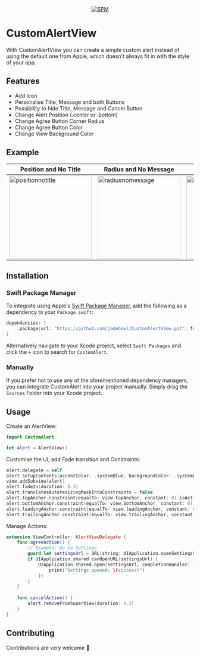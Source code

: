 <p align="center">
   <a href="https://github.com/apple/swift-package-manager">
      <img src="https://img.shields.io/badge/Swift%20Package%20Manager-compatible-brightgreen.svg" alt="SPM">
   </a>
</p>

# CustomAlertView

<p align="left">
With CustomAlertView you can create a simple custom alert instead of using the default one from Apple, which doesn't always fit in with the style of your app.
</p>

## Features

- Add Icon
- Personalise Title, Message and both Buttons
- Possibility to hide Title, Message and Cancel Button
- Change Alert Position (.center or .bottom)
- Change Agree Button Corner Radius
- Change Agree Button Color
- Change View Background Color

## Example
| Position and No Title | Radius and No Message | Icon and Color | One Button |
| ------------- | ------------- | ------------- | ------------- |
| <img src="https://i.ibb.co/BqSsqfS/positionmessage.png" alt="positionnotitle" width="222"> | <img src="https://i.ibb.co/KV48H8z/onlytitlecorner.png" alt="radiusnomessage" width="222"> | <img src="https://i.ibb.co/fGwxSr4/icontitle.png" alt="iconandcolor" width="222"> | <img src="https://i.ibb.co/Jm4kZP4/onebutton.png" alt="onebutton" width="222"> |

## Installation

### Swift Package Manager

To integrate using Apple's [Swift Package Manager](https://swift.org/package-manager/), add the following as a dependency to your `Package.swift`:

```swift
dependencies: [
    .package(url: "https://github.com/jadebowl/CustomAlertView.git", from: "1.0.0")
]
```

Alternatively navigate to your Xcode project, select `Swift Packages` and click the `+` icon to search for `CustomAlert`.

### Manually

If you prefer not to use any of the aforementioned dependency managers, you can integrate CustomAlert into your project manually. Simply drag the `Sources` Folder into your Xcode project.

## Usage

Create an AlertView:
```swift
import CustomAlert

let alert = AlertView()
```

Customise the UI, add Fade transition and Constraints:
```swift
alert.delegate = self
alert.setupContents(accentColor: .systemBlue, backgroundColor: .systemBackground, title: "I am a title", message: "Lorem ipsum dolor sit amet, consectetur adipiscing elit, sed do eiusmod tempor incididunt ut labore et dolore magna aliqua.", agreeTitle: "Go to Settings", cancelTitle: "Cancel")
view.addSubview(alert)
alert.fadeIn(duration: 0.3)
alert.translatesAutoresizingMaskIntoConstraints = false
alert.topAnchor.constraint(equalTo: view.topAnchor, constant: 0).isActive = true
alert.bottomAnchor.constraint(equalTo: view.bottomAnchor, constant: 0).isActive = true
alert.leadingAnchor.constraint(equalTo: view.leadingAnchor, constant: 0).isActive = true
alert.trailingAnchor.constraint(equalTo: view.trailingAnchor, constant: 0).isActive = true
```

Manage Actions:
```swift
extension ViewController: AlertViewDelegate {
    func agreeAction() {
        // Example: Go to Settings
        guard let settingsUrl = URL(string: UIApplication.openSettingsURLString) else { return }
        if UIApplication.shared.canOpenURL(settingsUrl) {
            UIApplication.shared.open(settingsUrl, completionHandler: { (success) in
                print("Settings opened: \(success)")
            })
        }
    }
    
    func cancelAction() {
        alert.removeFromSuperView(duration: 0.3)
    }
}
```

## Contributing
Contributions are very welcome 🙌
